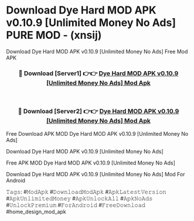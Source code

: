 # Download Dye Hard MOD APK v0.10.9 [Unlimited Money No Ads] PURE MOD - (xnsij)
Download Dye Hard MOD APK v0.10.9 [Unlimited Money No Ads] Free Mod APK

<div align="center">
<h3>🔴 Download [Server1] 👉👉 <a href="https://apk-comot.site?title=Dye_Hard_MOD_APK_v0.10.9_[Unlimited_Money_No_Ads]">Dye Hard MOD APK v0.10.9 [Unlimited Money No Ads] Mod Apk</a></h3><br>

<h3>🔴 Download [Server2] 👉👉 <a href="https://apk-comot.site?title=Dye_Hard_MOD_APK_v0.10.9_[Unlimited_Money_No_Ads]">Dye Hard MOD APK v0.10.9 [Unlimited Money No Ads] Mod Apk</a></h3>
</div>


Free Download APK MOD Dye Hard MOD APK v0.10.9 [Unlimited Money No Ads]

Download Dye Hard MOD APK v0.10.9 [Unlimited Money No Ads] 

Free APK MOD Dye Hard MOD APK v0.10.9 [Unlimited Money No Ads] 

Download Dye Hard MOD APK v0.10.9 [Unlimited Money No Ads] Mod For Android

𝚃𝚊𝚐𝚜: #𝙼𝚘𝚍𝙰𝚙𝚔 #𝙳𝚘𝚠𝚗𝚕𝚘𝚊𝚍𝙼𝚘𝚍𝙰𝚙𝚔 #𝙰𝚙𝚔𝙻𝚊𝚝𝚎𝚜𝚝𝚅𝚎𝚛𝚜𝚒𝚘𝚗 #𝙰𝚙𝚔𝚄𝚗𝚕𝚒𝚖𝚒𝚝𝚎𝚍𝙼𝚘𝚗𝚎𝚢 #𝙰𝚙𝚔𝚄𝚗𝚕𝚘𝚌𝚔𝙰𝚕𝚕 #𝙰𝚙𝚔𝙽𝚘𝙰𝚍𝚜 #𝚄𝚗𝚕𝚘𝚌𝚔𝙿𝚛𝚎𝚖𝚒𝚞𝚖 #𝙵𝚘𝚛𝙰𝚗𝚍𝚛𝚘𝚒𝚍 #𝙵𝚛𝚎𝚎𝙳𝚘𝚠𝚗𝚕𝚘𝚊𝚍 #home_design_mod_apk
